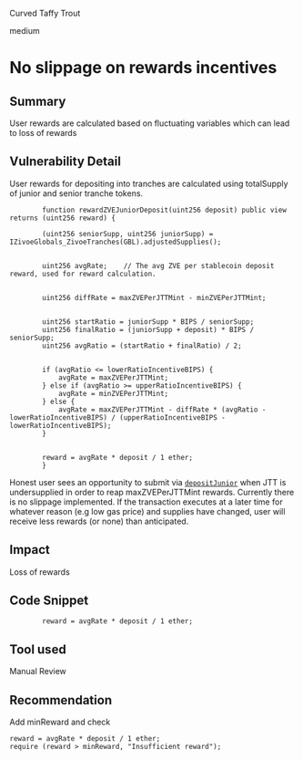 Curved Taffy Trout

medium

# No slippage on rewards incentives

## Summary
User rewards are calculated based on fluctuating variables which can lead to loss of rewards
## Vulnerability Detail
User rewards for depositing into tranches are calculated using totalSupply of junior and senior tranche tokens.
```solidity
        function rewardZVEJuniorDeposit(uint256 deposit) public view returns (uint256 reward) {

        (uint256 seniorSupp, uint256 juniorSupp) = IZivoeGlobals_ZivoeTranches(GBL).adjustedSupplies();


        uint256 avgRate;    // The avg ZVE per stablecoin deposit reward, used for reward calculation.


        uint256 diffRate = maxZVEPerJTTMint - minZVEPerJTTMint;


        uint256 startRatio = juniorSupp * BIPS / seniorSupp;
        uint256 finalRatio = (juniorSupp + deposit) * BIPS / seniorSupp;
        uint256 avgRatio = (startRatio + finalRatio) / 2;


        if (avgRatio <= lowerRatioIncentiveBIPS) {
            avgRate = maxZVEPerJTTMint;
        } else if (avgRatio >= upperRatioIncentiveBIPS) {
            avgRate = minZVEPerJTTMint;
        } else {
            avgRate = maxZVEPerJTTMint - diffRate * (avgRatio - lowerRatioIncentiveBIPS) / (upperRatioIncentiveBIPS - lowerRatioIncentiveBIPS);
        }


        reward = avgRate * deposit / 1 ether;
        }
```
Honest user sees an opportunity to submit via [`depositJunior`](https://github.com/Zivoe/zivoe-core-foundry/blob/ad27cffdf96eaaa33274bfba0dda9b60e36d29a2/src/ZivoeTranches.sol#L268) when JTT is undersupplied in order to reap maxZVEPerJTTMint rewards. Currently there is no slippage implemented. If the transaction executes at a later time for whatever reason (e.g low gas price) and supplies have changed, user will receive less rewards (or none) than anticipated.
## Impact
Loss of rewards
## Code Snippet
```solidity
        reward = avgRate * deposit / 1 ether;
```
## Tool used

Manual Review

## Recommendation
Add minReward and check
```solidity
reward = avgRate * deposit / 1 ether;
require (reward > minReward, "Insufficient reward");
```